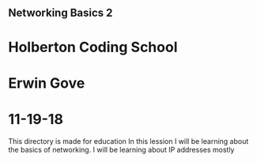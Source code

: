 ## Networking Basics 2
# Holberton Coding School
# Erwin Gove
# 11-19-18
This directory is made for education
In this lession I will be learning about the basics of networking.
I will be learning about IP addresses mostly
